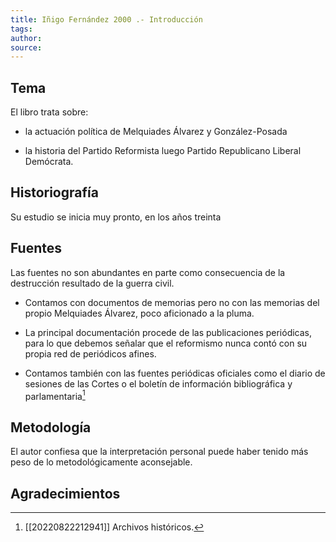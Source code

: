 ```yaml
---
title: Iñigo Fernández 2000 .- Introducción
tags: 
author: 
source: 
---
```


## Tema

El libro trata sobre:

- la actuación política de Melquiades Álvarez y González-Posada

- la historia del Partido Reformista luego Partido Republicano Liberal Demócrata.

## Historiografía

Su estudio se inicia muy pronto, en los años treinta

## Fuentes

Las fuentes no son abundantes en parte como consecuencia de la destrucción resultado de la guerra civil.

- Contamos con documentos de memorias pero no con las memorias del propio Melquiades Álvarez, poco aficionado a la pluma.

- La principal documentación procede de las publicaciones periódicas, para lo que debemos señalar que el reformismo nunca contó con su propia red de periódicos afines.

- Contamos también con las fuentes periódicas oficiales como el diario de sesiones de las Cortes o el boletín de información bibliográfica y parlamentaria[^1]

## Metodología

El autor confiesa que la interpretación personal puede haber tenido más peso de lo metodológicamente aconsejable.

## Agradecimientos

[^1]: [[20220822212941]] Archivos históricos.

